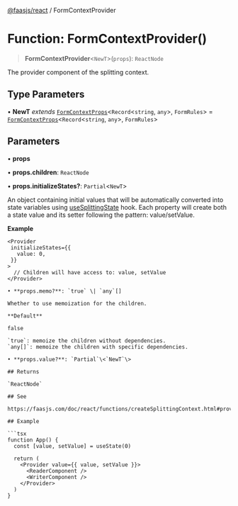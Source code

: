 [@faasjs/react](../README.md) / FormContextProvider

# Function: FormContextProvider()

> **FormContextProvider**\<`NewT`\>(`props`): `ReactNode`

The provider component of the splitting context.

## Type Parameters

• **NewT** *extends* [`FormContextProps`](../type-aliases/FormContextProps.md)\<`Record`\<`string`, `any`\>, `FormRules`\> = [`FormContextProps`](../type-aliases/FormContextProps.md)\<`Record`\<`string`, `any`\>, `FormRules`\>

## Parameters

• **props**

• **props.children**: `ReactNode`

• **props.initializeStates?**: `Partial`\<`NewT`\>

An object containing initial values that will be automatically converted into state variables using [useSplittingState](useSplittingState.md) hook. Each property will create both a state value and its setter following the pattern: value/setValue.

**Example**

```tsx
<Provider
 initializeStates={{
   value: 0,
 }}
>
  // Children will have access to: value, setValue
</Provider>

• **props.memo?**: `true` \| `any`[]

Whether to use memoization for the children.

**Default**

false

`true`: memoize the children without dependencies.
`any[]`: memoize the children with specific dependencies.

• **props.value?**: `Partial`\<`NewT`\>

## Returns

`ReactNode`

## See

https://faasjs.com/doc/react/functions/createSplittingContext.html#provider

## Example

```tsx
function App() {
  const [value, setValue] = useState(0)

  return (
    <Provider value={{ value, setValue }}>
      <ReaderComponent />
      <WriterComponent />
    </Provider>
  )
}
```
